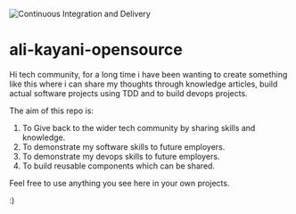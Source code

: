 ![Continuous Integration and Delivery](https://github.com/cryptomegabyte/ali-kayani-opensource-python/software/tsm/workflows/Continuous%20Integration%20and%20Delivery/badge.svg?branch=main)
# ali-kayani-opensource

Hi tech community, for a long time i have been wanting to create something like this where i can share my thoughts through knowledge articles, build actual software projects using TDD and to build devops projects.

The aim of this repo is:

1. To Give back to the wider tech community by sharing skills and knowledge.
2. To demonstrate my software skills to future employers.
3. To demonstrate my devops skills to future employers.
4. To build reusable components which can be shared.

Feel free to use anything you see here in your own projects.

:)
